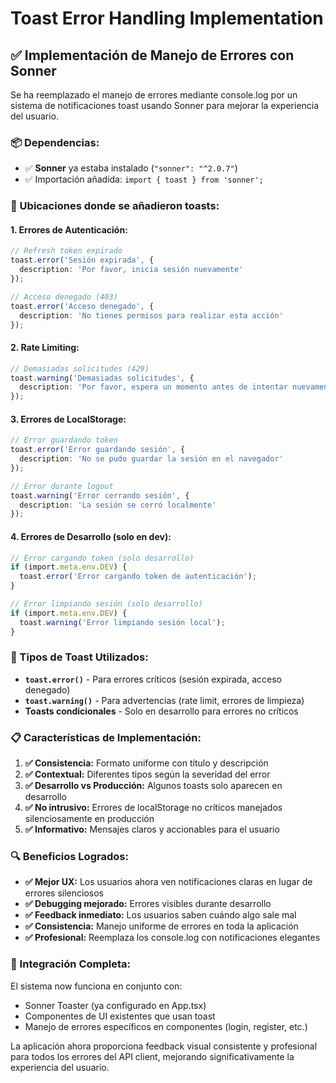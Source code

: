 # Toast Error Handling Implementation

## ✅ **Implementación de Manejo de Errores con Sonner**

Se ha reemplazado el manejo de errores mediante console.log por un sistema de notificaciones toast usando Sonner para mejorar la experiencia del usuario.

### **📦 Dependencias:**
- ✅ **Sonner** ya estaba instalado (`"sonner": "^2.0.7"`)
- ✅ Importación añadida: `import { toast } from 'sonner';`

### **🎯 Ubicaciones donde se añadieron toasts:**

#### **1. Errores de Autenticación:**
```typescript
// Refresh token expirado
toast.error('Sesión expirada', {
  description: 'Por favor, inicia sesión nuevamente'
});

// Acceso denegado (403)
toast.error('Acceso denegado', {
  description: 'No tienes permisos para realizar esta acción'
});
```

#### **2. Rate Limiting:**
```typescript
// Demasiadas solicitudes (429)
toast.warning('Demasiadas solicitudes', {
  description: 'Por favor, espera un momento antes de intentar nuevamente'
});
```

#### **3. Errores de LocalStorage:**
```typescript
// Error guardando token
toast.error('Error guardando sesión', {
  description: 'No se pudo guardar la sesión en el navegador'
});

// Error durante logout
toast.warning('Error cerrando sesión', {
  description: 'La sesión se cerró localmente'
});
```

#### **4. Errores de Desarrollo (solo en dev):**
```typescript
// Error cargando token (solo desarrollo)
if (import.meta.env.DEV) {
  toast.error('Error cargando token de autenticación');
}

// Error limpiando sesión (solo desarrollo)
if (import.meta.env.DEV) {
  toast.warning('Error limpiando sesión local');
}
```

### **🎨 Tipos de Toast Utilizados:**

- **`toast.error()`** - Para errores críticos (sesión expirada, acceso denegado)
- **`toast.warning()`** - Para advertencias (rate limit, errores de limpieza)
- **Toasts condicionales** - Solo en desarrollo para errores no críticos

### **📋 Características de Implementación:**

1. **✅ Consistencia:** Formato uniforme con título y descripción
2. **✅ Contextual:** Diferentes tipos según la severidad del error
3. **✅ Desarrollo vs Producción:** Algunos toasts solo aparecen en desarrollo
4. **✅ No intrusivo:** Errores de localStorage no críticos manejados silenciosamente en producción
5. **✅ Informativo:** Mensajes claros y accionables para el usuario

### **🔍 Beneficios Logrados:**

- **✅ Mejor UX:** Los usuarios ahora ven notificaciones claras en lugar de errores silenciosos
- **✅ Debugging mejorado:** Errores visibles durante desarrollo
- **✅ Feedback inmediato:** Los usuarios saben cuándo algo sale mal
- **✅ Consistencia:** Manejo uniforme de errores en toda la aplicación
- **✅ Profesional:** Reemplaza los console.log con notificaciones elegantes

### **🚀 Integración Completa:**

El sistema now funciona en conjunto con:
- Sonner Toaster (ya configurado en App.tsx)
- Componentes de UI existentes que usan toast
- Manejo de errores específicos en componentes (login, register, etc.)

La aplicación ahora proporciona feedback visual consistente y profesional para todos los errores del API client, mejorando significativamente la experiencia del usuario.